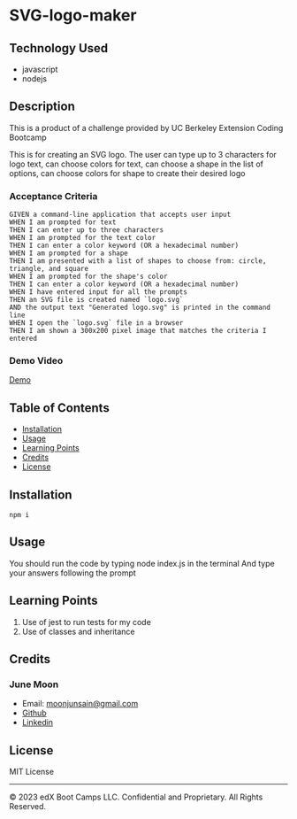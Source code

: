 # SVG-logo-maker

## Technology Used
- javascript
- nodejs

## Description 
This is a product of a challenge provided by UC Berkeley Extension Coding Bootcamp

This is for creating an SVG logo.
The user can type up to 3 characters for logo text,
can choose colors for text,
can choose a shape in the list of options,
can choose colors for shape
to create their desired logo

### Acceptance Criteria
    GIVEN a command-line application that accepts user input
    WHEN I am prompted for text
    THEN I can enter up to three characters
    WHEN I am prompted for the text color
    THEN I can enter a color keyword (OR a hexadecimal number)
    WHEN I am prompted for a shape
    THEN I am presented with a list of shapes to choose from: circle, triangle, and square
    WHEN I am prompted for the shape's color
    THEN I can enter a color keyword (OR a hexadecimal number)
    WHEN I have entered input for all the prompts
    THEN an SVG file is created named `logo.svg`
    AND the output text "Generated logo.svg" is printed in the command line
    WHEN I open the `logo.svg` file in a browser
    THEN I am shown a 300x200 pixel image that matches the criteria I entered


### Demo Video
[Demo](#)



## Table of Contents


* [Installation](#installation)
* [Usage](#usage)
* [Learning Points](#learning-points)
* [Credits](#credits)
* [License](#license)


## Installation

```
npm i
```


## Usage 

You should run the code by typing node index.js in the terminal
And type your answers following the prompt


## Learning Points
1. Use of jest to run tests for my code
2. Use of classes and inheritance


## Credits

### June Moon
- Email: moonjunsain@gmail.com
- [Github](https://github.com/moonjunsain)
- [Linkedin](https://www.linkedin.com/in/june-moon-940538280/)


## License

MIT License

---


© 2023 edX Boot Camps LLC. Confidential and Proprietary. All Rights Reserved.